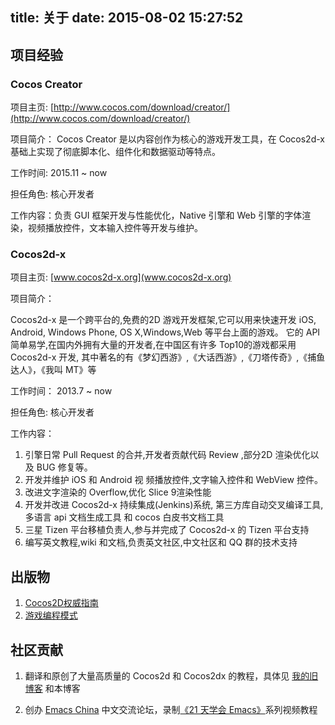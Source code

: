 title: 关于
date: 2015-08-02 15:27:52
---

## 项目经验

### Cocos Creator
项目主页: [http://www.cocos.com/download/creator/](http://www.cocos.com/download/creator/)

项目简介：
Cocos Creator 是以内容创作为核心的游戏开发工具，在 Cocos2d-x 基础上实现了彻底脚本化、组件化和数据驱动等特点。

工作时间: 2015.11 ~ now

担任角色: 核心开发者

工作内容：负责 GUI 框架开发与性能优化，Native 引擎和 Web 引擎的字体渲染，视频播放控件，文本输入控件等开发与维护。

### Cocos2d-x
项目主页: [www.cocos2d-x.org](www.cocos2d-x.org)

项目简介：

Cocos2d-x 是一个跨平台的,免费的2D 游戏开发框架,它可以用来快速开发 iOS, Android, Windows Phone, OS X,Windows,Web 等平台上面的游戏。
它的 API 简单易学,在国内外拥有大量的开发者,在中国区有许多 Top10的游戏都采用 Cocos2d-x 开发,
其中著名的有《梦幻西游》,《大话西游》,《刀塔传奇》,《捕鱼达人》，《我叫 MT》等

工作时间： 2013.7 ~ now

担任角色: 核心开发者

工作内容：

1. 引擎日常 Pull Request 的合并,开发者贡献代码 Review ,部分2D 渲染优化以及 BUG 修复等。
2. 开发并维护 iOS 和 Android 视 频播放控件,文字输入控件和 WebView 控件。
3. 改进文字渲染的 Overflow,优化 Slice 9渲染性能
4. 开发并改进 Cocos2d-x 持续集成(Jenkins)系统, 第三方库自动交叉编译工具,多语言 api 文档生成工具 和 cocos 白皮书文档工具
5. 三星 Tizen 平台移植负责人,参与并完成了 Cocos2d-x 的 Tizen 平台支持
6. 编写英文教程,wiki 和文档,负责英文社区,中文社区和 QQ 群的技术支持


## 出版物

1. [Cocos2D权威指南](http://item.jd.com/11206205.html)
2. [游戏编程模式](http://www.epubit.com.cn/book/details/4184)

## 社区贡献

1.  翻译和原创了大量高质量的 Cocos2d 和 Cocos2dx 的教程，具体见 [我的旧博客](http://cnblogs.com/zilongshanren) 和本博客

2. 创办 [Emacs China](https://emacs-china.org) 中文交流论坛，录制[《21 天学会 Emacs》](http://v.youku.com/v_show/id_XMTUwNjU0MjE0OA==.html?f=26962151&from=y1.7-1.3)系列视频教程
